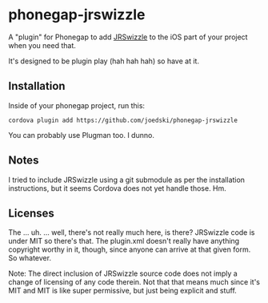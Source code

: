 phonegap-jrswizzle
==================

A "plugin" for Phonegap to add [JRSwizzle](https://github.com/rentzsch/jrswizzle) to the iOS part of your project when you need that.

It's designed to be plugin play (hah hah hah) so have at it.


Installation
------------

Inside of your phonegap project, run this:

```
cordova plugin add https://github.com/joedski/phonegap-jrswizzle
```

You can probably use Plugman too.  I dunno.

Notes
-----

I tried to include JRSwizzle using a git submodule as per the installation instructions, but it seems Cordova does not yet handle those.  Hm.

Licenses
--------

The ... uh.  ... well, there's not really much here, is there?  JRSwizzle code is under MIT so there's that.  The plugin.xml doesn't really have anything copyright worthy in it, though, since anyone can arrive at that given form.  So whatever.

Note: The direct inclusion of JRSwizzle source code does not imply a change of licensing of any code therein.  Not that that means much since it's MIT and MIT is like super permissive, but just being explicit and stuff.